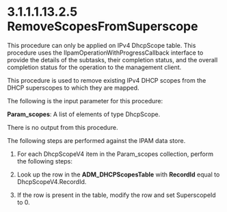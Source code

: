<html dir="LTR" xmlns:mshelp="http://msdn.microsoft.com/mshelp" xmlns:ddue="http://ddue.schemas.microsoft.com/authoring/2003/5" xmlns:xlink="http://www.w3.org/1999/xlink" xmlns:tool="http://www.microsoft.com/tooltip">
 <body>
 <div id="header">
 <h1 class="heading">3.1.1.1.13.2.5 RemoveScopesFromSuperscope</h1>
 </div>
 <div id="mainSection">
 <div id="mainBody">
 <div id="allHistory" class="saveHistory"></div>
 <div id="sectionSection0" class="section" name="collapseableSection">
 

<p>This procedure can only be applied on IPv4 DhcpScope table.
This procedure uses the IIpamOperationWithProgressCallback interface to provide
the details of the subtasks, their completion status, and the overall
completion status for the operation to the management client.</p>

<p>This procedure is used to remove existing IPv4 DHCP scopes
from the DHCP superscopes to which they are mapped.</p>

<p>The following is the input parameter for this procedure:</p>

<p><b>Param_scopes</b>: A list of elements of type
DhcpScope.</p>

<p>There is no output from this procedure.</p>

<p>The following steps are performed against the IPAM data
store. </p>

<ol><li><p><span> </span>For each
DhcpScopeV4 item in the Param_scopes collection, perform the following steps:</p>

</li><li><p><span> </span>Look up the row
in the <b>ADM_DHCPScopesTable</b> with <b>RecordId</b> equal to
DhcpScopeV4.RecordId. </p>

</li><li><p><span> </span>If the row is
present in the table, modify the row and set SuperscopeId to 0.</p>

</li></ol>
 </div>
 </div>
 </div>
 </body>
</html>